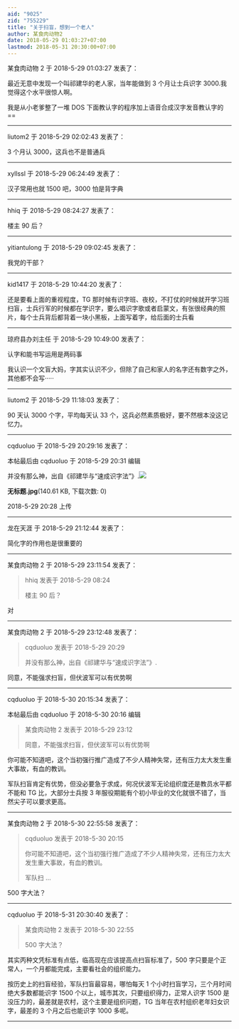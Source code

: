 ```yaml
---
aid: "9025"
zid: "755229"
title: "关于扫盲，想到一个老人"
author: 某食肉动物2
date: 2018-05-29 01:03:27+07:00
lastmod: 2018-05-31 20:30:00+07:00
---
```


某食肉动物 2 于 2018-5-29 01:03:27 发表了：

最近无意中发现一个叫祁建华的老人家，当年能做到 3 个月让士兵识字 3000.我觉得这个水平很惊人啊。

我是从小老爹整了一堆 DOS 下面教认字的程序加上语音合成汉字发音教认字的==

---

liutom2 于 2018-5-29 02:02:43 发表了：

3 个月认 3000，这兵也不是普通兵

---

xyllssl 于 2018-5-29 06:24:49 发表了：

汉子常用也就 1500 吧，3000 怕是背字典

---

hhiq 于 2018-5-29 08:24:27 发表了：

楼主 90 后？

---

yitiantulong 于 2018-5-29 09:02:45 发表了：

我党的干部？

---

kid1417 于 2018-5-29 10:44:20 发表了：

还是要看上面的重视程度，TG 那时候有识字班、夜校，不打仗的时候就开学习班扫盲，士兵行军的时候都在学识字，要么唱识字歌或者启蒙文，有张很经典的照片，每个士兵背后都背着一块小黑板，上面写着字，给后面的士兵看

---

琼府县办刘主任 于 2018-5-29 10:49:00 发表了：

认字和能书写运用是两码事

我认识一个文盲大妈，字其实认识不少，但除了自己和家人的名字还有数字之外，其他都不会写·····

---

liutom2 于 2018-5-29 11:18:03 发表了：

90 天认 3000 个字，平均每天认 33 个，这兵必然素质极好，要不然根本没这记忆力。

---

cqduoluo 于 2018-5-29 20:29:16 发表了：

本帖最后由 cqduoluo 于 2018-5-29 20:31 编辑

并没有那么神，出自《祁建华与“速成识字法”》.![](/9025/202853u4d7m2n2s8l228dn.jpg)

**无标题.jpg**(140.61 KB, 下载次数: 0)

2018-5-29 20:28 上传

---

龙在天涯 于 2018-5-29 21:12:44 发表了：

简化字的作用也是很重要的

---

某食肉动物 2 于 2018-5-29 23:11:54 发表了：

> hhiq 发表于 2018-5-29 08:24
>
> 楼主 90 后？

对

---

某食肉动物 2 于 2018-5-29 23:12:48 发表了：

> cqduoluo 发表于 2018-5-29 20:29
>
> 并没有那么神，出自《祁建华与“速成识字法”》.

同意，不能强求扫盲，但伏波军可以有优势啊

---

cqduoluo 于 2018-5-30 20:15:34 发表了：

本帖最后由 cqduoluo 于 2018-5-30 20:16 编辑

> 某食肉动物 2 发表于 2018-5-29 23:12
>
> 同意，不能强求扫盲，但伏波军可以有优势啊

你可能不知道吧，这个当初强行推广造成了不少人精神失常，还有压力太大发生重大事故，有血的教训。

军队扫盲肯定有优势，但没必要急于求成，何况伏波军无论组织度还是教员水平都不能和 TG 比，大部分士兵按 3 年服役期能有个初小毕业的文化就很不错了，当然尖子可以要求更高。

---

某食肉动物 2 于 2018-5-30 22:55:58 发表了：

> cqduoluo 发表于 2018-5-30 20:15
>
> 你可能不知道吧，这个当初强行推广造成了不少人精神失常，还有压力太大发生重大事故，有血的教训。
>
> 军队扫 ...

500 字大法？

---

cqduoluo 于 2018-5-31 20:30:40 发表了：

> 某食肉动物 2 发表于 2018-5-30 22:55
>
> 500 字大法？

其实丙种文凭标准有点低，临高现在应该提高点扫盲标准了，500 字只要是个正常人，一个月都能完成，主要看社会的组织能力。

按历史上的扫盲经验，军队扫盲最容易，哪怕每天 1 个小时扫盲学习，三个月时间绝大多数都能识字 1500 个以上，城市其次，只要组织得力，正常人识字 1500 是没压力的，最差就是农村，这个主要是组织问题，TG 当年在农村组织老年妇女识字，最差的 3 个月之后也能识字 1000 多呢。

---
